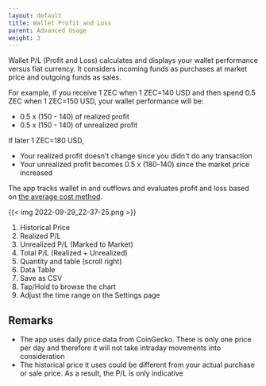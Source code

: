 ```yaml
---
layout: default
title: Wallet Profit and Loss
parent: Advanced Usage
weight: 3
---
```


Wallet P/L (Profit and Loss) calculates and displays your wallet
performance versus fiat currency. It considers incoming funds
as purchases at market price and outgoing funds as sales.

For example, if you receive 1 ZEC when 1 ZEC=140 USD and then
spend 0.5 ZEC when 1 ZEC=150 USD, your wallet performance will be:

- 0.5 x (150 - 140) of realized profit
- 0.5 x (150 - 140) of unrealized profit

If later 1 ZEC=180 USD,

- Your realized profit doesn't change since you didn't do any transaction
- Your unrealized profit becomes 0.5 x (180-140) since the market price
increased

The app tracks wallet in and outflows and evaluates profit and loss
based on [the average cost method](https://en.wikipedia.org/wiki/Average_cost_method).

{{< img 2022-09-29_22-37-25.png >}}

1. Historical Price
2. Realized P/L 
3. Unrealized P/L (Marked to Market)
4. Total P/L (Realized + Unrealized)
5. Quantity and table (scroll right)
6. Data Table
7. Save as CSV
8. Tap/Hold to browse the chart
9. Adjust the time range on the Settings page

## Remarks

- The app uses daily price data from CoinGecko. There is only
one price per day and therefore it will not take intraday movements
into consideration
- The historical price it uses could be different from your actual 
purchase or sale price. As a result, the P/L is only indicative
